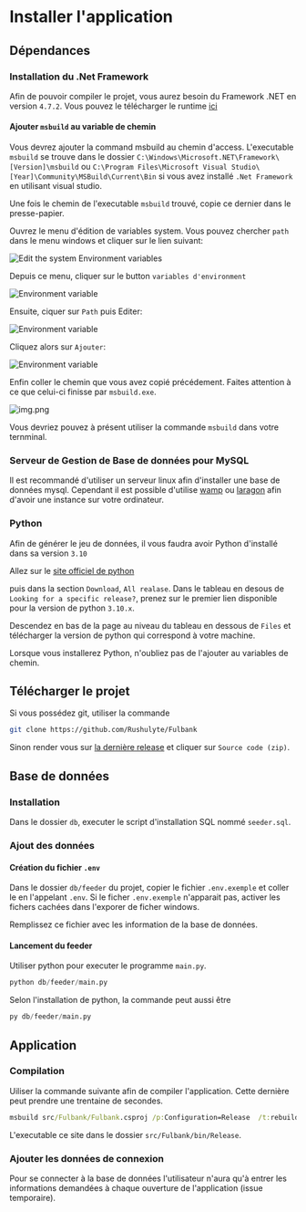 # Installer l'application


## Dépendances

### Installation du .Net Framework

Afin de pouvoir compiler le projet, vous aurez besoin du Framework .NET en version `4.7.2`.
Vous pouvez le télécharger le runtime [ici](https://dotnet.microsoft.com/en-us/download/dotnet-framework)

#### Ajouter `msbuild` au variable de chemin

Vous devrez ajouter la command msbuild au chemin d'access.
L'executable `msbuild` se trouve dans le dossier `C:\Windows\Microsoft.NET\Framework\[Version]\msbuild`
ou `C:\Program Files\Microsoft Visual Studio\[Year]\Community\MSBuild\Current\Bin` si vous avez installé `.Net Framework` en utilisant visual studio.

Une fois le chemin de l'executable `msbuild` trouvé, copie ce dernier dans le presse-papier.

Ouvrez le menu d'édition de variables system. Vous pouvez chercher `path` dans le menu windows et cliquer sur le lien suivant:

![Edit the system Environment variables](img/env_variables_link.png)

Depuis ce menu, cliquer sur le button `variables d'environment`

![Environment variable](img/access_environment_variable.png)

Ensuite, ciquer sur `Path` puis Editer:

![Environment variable](img/access_path_variable.png)

Cliquez alors sur `Ajouter`:

![Environment variable](img/add_path_btn.png)

Enfin coller le chemin que vous avez copié précédement.
Faites attention à ce que celui-ci finisse par `msbuild.exe`.

![img.png](img/add_path_variable.png)

Vous devriez pouvez à présent utiliser la commande `msbuild` dans votre ternminal.

### Serveur de Gestion de Base de données pour MySQL

Il est recommandé d'utiliser un serveur linux afin d'installer une base de données mysql.
Cependant il est possible d'utilise [wamp](https://www.wampserver.com/en/download-wampserver-64bits/)
ou [laragon](https://laragon.org/) afin d'avoir une instance sur votre ordinateur.


### Python

Afin de générer le jeu de données, il vous faudra avoir Python d'installé dans sa version `3.10`

Allez sur le [site officiel de python](https://python.org)

puis dans la section `Download`, `All realase`.
Dans le tableau en desous de `Looking for a specific release?`,
prenez sur le premier lien disponible pour la version de python `3.10.x`.

Descendez en bas de la page au niveau du tableau en dessous de `Files`
et télécharger la version de python qui correspond à votre machine.

Lorsque vous installerez Python, n'oubliez pas de l'ajouter au variables de chemin.

## Télécharger le projet

Si vous possédez git, utiliser la commande

```bash
git clone https://github.com/Rushulyte/Fulbank
```

Sinon render vous sur [la dernière release](https://github.com/Rushulyte/Fulbank/releases/tag/v0.1.0) et cliquer sur `Source code (zip)`.


## Base de données

### Installation

Dans le dossier `db`, executer le script d'installation SQL nommé `seeder.sql`.

### Ajout des données

#### Création du fichier `.env`

Dans le dossier `db/feeder` du projet, copier le fichier `.env.exemple` et coller le en l'appelant `.env`.
Si le ficher `.env.exemple` n'apparait pas, activer les fichers cachées dans l'exporer de ficher windows.

Remplissez ce fichier avec les information de la base de données.

#### Lancement du feeder

Utiliser python pour executer le programme `main.py`.

```py
python db/feeder/main.py
```

Selon l'installation de python, la commande peut aussi être

```py
py db/feeder/main.py
```


## Application

### Compilation

Uiliser la commande suivante afin de compiler l'application. Cette dernière peut prendre une trentaine de secondes.

```cmd
msbuild src/Fulbank/Fulbank.csproj /p:Configuration=Release  /t:rebuild /clp:ShowCommandLine
 ```

L'executable ce site dans le dossier `src/Fulbank/bin/Release`.

### Ajouter les données de connexion

Pour se connecter à la base de données l'utilisateur n'aura qu'à entrer les informations demandées à chaque ouverture de l'application (issue temporaire).
